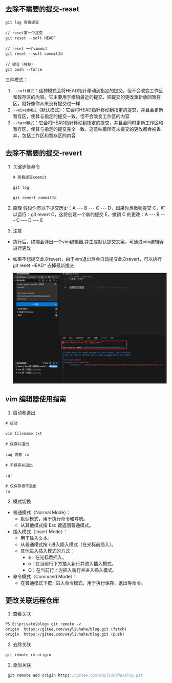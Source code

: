 ## 去除不需要的提交-reset

```
git log 查看提交

// reset第一个提交
git reset --soft HEAD^ 

// reset 一个commit
git reset --soft commitId

// 提交（强制）
git push --force
```

三种模式：

1. `--soft模式`：这种模式会将HEAD指针移动到指定的提交，但不会改变工作区和暂存区的内容。它主要用于撤销最近的提交，把提交的更改重新放回暂存区，就好像你从来没有提交过一样
2. `--mixed模式`（默认模式）：它会将HEAD指针移动到指定的提交，并且会更新暂存区，使其与指定的提交一致，但不会改变工作区的内容
3. `--hard模式`：它会将HEAD指针移动到指定的提交，并且会同时更新工作区和暂存区，使其与指定的提交完全一致。这意味着所有未提交的更改都会被丢弃，包括工作区和暂存区的内容

## 去除不需要的提交-revert

1. 关键步骤命令

   ```
   # 查看提交commit
   
   git log 
   
   git revert commitId
   ```

2. 原理
假设你有以下提交历史：A --- B --- C --- D，如果你想撤销提交 C，可以运行：git revert C，这将创建一个新的提交 E，撤销 C 的更改：A --- B --- C --- D --- E
3. 注意
- 执行后，终端会弹出一个vim编辑器,并生成默认提交文案，可通过vim编辑器进行更改

- 如果不想提交此次revert，由于vim退出后会自动提交此次revert，可以执行 git reset HEAD^ 去掉最新提交

  ![revert](revert.png)

## vim 编辑器使用指南

1. 启动和退出

```
# 启动

vim filename.txt

# 保存并退出

:wq 或者 :x

# 不保存并退出

:q!

# 仅保存但不退出
:w
```

2. 模式切换
  - 普通模式（Normal Mode）：
    - 默认模式，用于执行命令和导航。
    - 从其他模式按 Esc 键返回普通模式。
  - 插入模式（Insert Mode）：
    - 用于输入文本。
    - 从普通模式按 i 进入插入模式（在光标前插入）。
    - 其他进入插入模式的方式：
      - a：在光标后插入。
      - o：在当前行下方插入新行并进入插入模式。
      - O：在当前行上方插入新行并进入插入模式。
  - 命令模式（Command Mode）：
    - 在普通模式下按 : 进入命令模式，用于执行保存、退出等命令。

## 更改关联远程仓库

1. 查看关联

```
PS E:\private\blog> git remote -v
origin  https://gitee.com/wayliuhaha/blog.git (fetch)
origin  https://gitee.com/wayliuhaha/blog.git (push) 
```

2. 去除关联

```
git remote rm origin
```

3.  添加关联

```Java
 git remote add origin https://gitee.com/wayliuhaha/blog.git
```